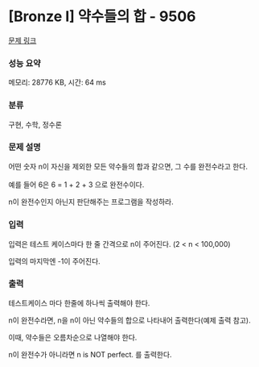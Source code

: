 # [Bronze I] 약수들의 합 - 9506 

[문제 링크](https://www.acmicpc.net/problem/9506) 

### 성능 요약

메모리: 28776 KB, 시간: 64 ms

### 분류

구현, 수학, 정수론

### 문제 설명

<p>어떤 숫자 n이 자신을 제외한 모든 약수들의 합과 같으면, <span style="line-height:1.6em">그 수를 완전수라고 한다. </span></p>

<p>예를 들어 6은 6 = 1 + 2 + 3 으로 완전수이다.</p>

<p>n이 완전수인지 아닌지 판단해주는 프로그램을 작성하라.</p>

### 입력 

 <p>입력은 테스트 케이스마다 한 줄 간격으로 n이 주어진다. (2 < n < 100,000)</p>

<p>입력의 마지막엔 -1이 주어진다.</p>

### 출력 

 <p>테스트케이스 마다 한줄에 하나씩 출력해야 한다.</p>

<p>n이 완전수라면, n을 n이 아닌 약수들의 합으로 나타내어 출력한다(예제 출력 참고).</p>

<p>이때, 약수들은 오름차순으로 나열해야 한다.</p>

<p>n이 완전수가 아니라면 n is NOT perfect. 를 출력한다.</p>


